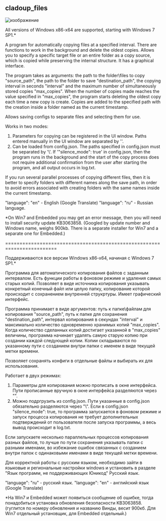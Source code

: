 ## cladoup_files

![изображение](https://github.com/user-attachments/assets/b36eb5e0-8a61-47ef-b332-ce92a8c05203)



All versions of Windows x86-x64 are supported, starting with Windows 7 SP1.*

A program for automatically copying files at a specified interval. There are functions to work in the background and delete the oldest copies. Allows you to specify a specific target file or an entire folder as a copy source, which is copied while preserving the internal structure.  It has a graphical interface.

The program takes as arguments: the path to the folder\files to copy "source_path", the path to the folder to save "destination_path", the copying interval in seconds "interval" and the maximum number of simultaneously stored copies "max_copies".
When the number of copies made reaches the value specified in "max_copies", the program starts deleting the oldest copy each time a new copy is create. Copies are added to the specified path with the creation inside a folder named as the current timestamp.

Allows saving configs to separate files and selecting them for use.

Works in two modes:
1. Parameters for copying can be registered in the UI window. Paths entered manually in the UI window are separated by '\'.
2. Can be loaded from config.json. The paths specified in config.json must be separated by '\\'. 
If '"silence_mode": true' in config.json, then the program runs in the background and the start of the copy process does not require additional confirmation from the user after starting the program, and all output occurs in log.txt.

If you run several parallel processes of copying different files, then it is better to specify folders with different names along the save path, in order to avoid errors associated with creating folders with the same names inside the current timestamp.

"language": "en" - English (Google Translate)
"language": "ru" - Russian language.

*On Win7 and Embedded you may get an error message, then you will need to install security update KB3063858. (Googled by update number and Windows name, weighs 900kb. There is a separate installer for Win7 and a separate one for Embedded.)



========================================================================



Поддерживаются все версии Windows x86-x64, начиная с Windows 7 SP1.*

Программа для автоматического копирования файлов с заданным интервалом. Есть функции работы в фоновом режиме и удаления самых старых копий. Позволяет в виде источника копирования указывать конкретный конечный файл или целую папку, копирование которой происходит с сохранением внутренней струкртуры. Имеет графический интерфейс.

Программа принимает в виде аргументов: путь к папке\файлам для копирования "source_path", путь к папке для сохранения "destination_path", интервал копирования в секундах "interval" и максимально количество одновременно хранимых копий "max_copies". 
Когда количество сделанных копий достигает указанной в "max_copies" величины, программа начинает удалять самую старую копию при создании каждой следующей копии. Копии складываются по указанному пути с созданием внутри папки с именем в виде текущей метки времени.

Позволяет сохранять конфиги в отдельные файлы и выбирать их для использования.

Работает в двух режимах:
1. Параметры для копирования можно прописать в окне интерфейса. Пути прописанные вручную в окне интерфейса разделяются через "\".
2. Можно подргрузить из config.json. Пути указанные в config.json обязательно разделяются через "\\". Если в config.json "silence_mode": true, то программа запускается в фоновом режиме и запуск процесса копирования не требует дополнительных подтверждений от пользователя после запуска программы, а весь вывод происходит в log.txt.

Если запускаете несколько параллельных процессов копирования разных файлов, то лучше по пути сохранения указывать папки с разными именами, во избежание ошибок связанных с созданием внутри папок с одинаковыми именами в виде текущей метки времени.

Для корректной работы с русским языком, необходимо зайти в языковые и региональные настройки windows и установить в разделе "Язык программ, не поддерживающих Юникод" Русский язык.

"language": "ru" - русский язык.
"language": "en" - английский язык (Google Translate)

*На Win7 и Embedded может появиться сообщение об ошибке, тогда понадобиться установка обновления безопасности KB3063858. (гуглится по номеру обновления и названию Винды, весит 900кб. Для Win7 отдельный установщик, для Embedded отдельный.)
